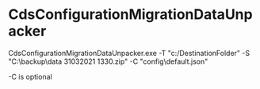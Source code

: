 # CdsConfigurationMigrationDataUnpacker
CdsConfigurationMigrationDataUnpacker.exe -T "c:/DestinationFolder" -S "C:\backup\data 31032021 1330.zip" -C "config\default.json"


-C is optional
